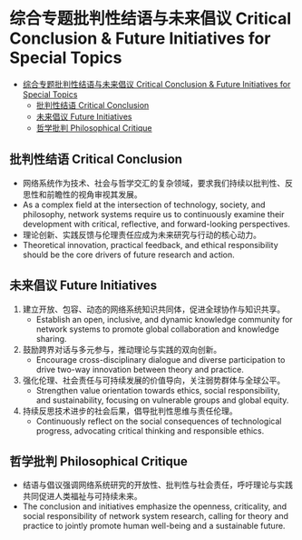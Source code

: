 # 综合专题批判性结语与未来倡议 Critical Conclusion & Future Initiatives for Special Topics


<!-- TOC START -->

- [综合专题批判性结语与未来倡议 Critical Conclusion & Future Initiatives for Special Topics](#综合专题批判性结语与未来倡议-critical-conclusion-future-initiatives-for-special-topics)
  - [批判性结语 Critical Conclusion](#批判性结语-critical-conclusion)
  - [未来倡议 Future Initiatives](#未来倡议-future-initiatives)
  - [哲学批判 Philosophical Critique](#哲学批判-philosophical-critique)

<!-- TOC END -->

## 批判性结语 Critical Conclusion

- 网络系统作为技术、社会与哲学交汇的复杂领域，要求我们持续以批判性、反思性和前瞻性的视角审视其发展。
- As a complex field at the intersection of technology, society, and philosophy, network systems require us to continuously examine their development with critical, reflective, and forward-looking perspectives.
- 理论创新、实践反馈与伦理责任应成为未来研究与行动的核心动力。
- Theoretical innovation, practical feedback, and ethical responsibility should be the core drivers of future research and action.

## 未来倡议 Future Initiatives

1. 建立开放、包容、动态的网络系统知识共同体，促进全球协作与知识共享。
   - Establish an open, inclusive, and dynamic knowledge community for network systems to promote global collaboration and knowledge sharing.
2. 鼓励跨界对话与多元参与，推动理论与实践的双向创新。
   - Encourage cross-disciplinary dialogue and diverse participation to drive two-way innovation between theory and practice.
3. 强化伦理、社会责任与可持续发展的价值导向，关注弱势群体与全球公平。
   - Strengthen value orientation towards ethics, social responsibility, and sustainability, focusing on vulnerable groups and global equity.
4. 持续反思技术进步的社会后果，倡导批判性思维与责任伦理。
   - Continuously reflect on the social consequences of technological progress, advocating critical thinking and responsible ethics.

## 哲学批判 Philosophical Critique

- 结语与倡议强调网络系统研究的开放性、批判性与社会责任，呼吁理论与实践共同促进人类福祉与可持续未来。
- The conclusion and initiatives emphasize the openness, criticality, and social responsibility of network system research, calling for theory and practice to jointly promote human well-being and a sustainable future.
